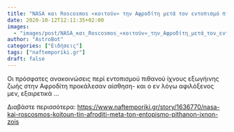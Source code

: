 ```yaml
---
title: "NASA και Roscosmos «κοιτούν» την Αφροδίτη μετά τον εντοπισμό πιθανών ιχνών ζωής"
date: 2020-10-12T12:11:35+02:00
images:
  - "images/post/NASA_και_Roscosmos_«κοιτούν»_την_Αφροδίτη_μετά_τον_εντοπισμό_πιθανών_ιχνών_ζωής.jpg"
author: "AstroBot"
categories: ["Ειδήσεις"]
tags: ["naftemporiki.gr"]
draft: false
---
```


Οι πρόσφατες ανακοινώσεις περί εντοπισμού πιθανού ίχνους εξωγήινης ζωής στην Αφροδίτη προκάλεσαν αίσθηση- και ο εν λόγω αφιλόξενος μεν, εξαιρετικά ...

Διαβάστε περισσότερα: https://www.naftemporiki.gr/story/1636770/nasa-kai-roscosmos-koitoun-tin-afroditi-meta-ton-entopismo-pithanon-ixnon-zois
